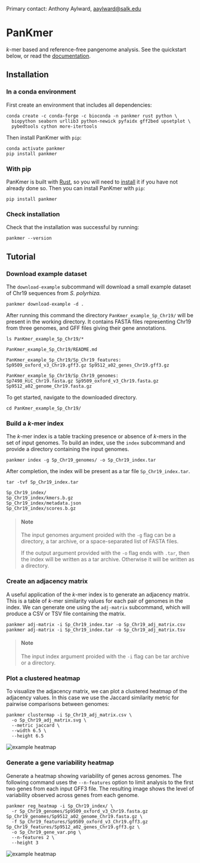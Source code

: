 Primary contact: Anthony Aylward, aaylward@salk.edu

# PanKmer

_k_-mer based and reference-free pangenome analysis. See the quickstart below, or read the [documentation](https://salk-tm.gitlab.io/pankmer/index.html).

## Installation
### In a conda environment
First create an environment that includes all dependencies:
```
conda create -c conda-forge -c bioconda -n pankmer rust python \
  biopython seaborn urllib3 python-newick pyfaidx gff2bed upsetplot \
  pybedtools cython more-itertools
```
Then install PanKmer with `pip`:
```
conda activate pankmer
pip install pankmer
```

### With pip
PanKmer is built with [Rust](https://doc.rust-lang.org/stable/book/title-page.html),
so you will need to [install](https://doc.rust-lang.org/stable/book/ch01-01-installation.html)
it if you have not already done so. Then you can install PanKmer with `pip`:
```
pip install pankmer
```

### Check installation
Check that the installation was successful by running:
```
pankmer --version
```

## Tutorial
### Download example dataset

The `download-example` subcommand will download a small example dataset of
Chr19 sequences from _S. polyrhiza._
```
pankmer download-example -d .
```
After running this command the directory `PanKmer_example_Sp_Chr19/` will be present in the working directory. It contains FASTA files representing Chr19 from three genomes, and GFF files giving their gene annotations.
```
ls PanKmer_example_Sp_Chr19/*
```
```
PanKmer_example_Sp_Chr19/README.md

PanKmer_example_Sp_Chr19/Sp_Chr19_features:
Sp9509_oxford_v3_Chr19.gff3.gz Sp9512_a02_genes_Chr19.gff3.gz

PanKmer_example_Sp_Chr19/Sp_Chr19_genomes:
Sp7498_HiC_Chr19.fasta.gz Sp9509_oxford_v3_Chr19.fasta.gz Sp9512_a02_genome_Chr19.fasta.gz
```

To get started, navigate to the downloaded directory.
```
cd PanKmer_example_Sp_Chr19/
```

### Build a _k_-mer index

The _k_-mer index is a table tracking presence or absence of _k_-mers in the set of input genomes. To build an index, use the `index` subcommand and provide a directory containing the input genomes.

```
pankmer index -g Sp_Chr19_genomes/ -o Sp_Chr19_index.tar
```

After completion, the index will be present as a tar file `Sp_Chr19_index.tar`.
```
tar -tvf Sp_Chr19_index.tar
```
```
Sp_Chr19_index/
Sp_Chr19_index/kmers.b.gz
Sp_Chr19_index/metadata.json
Sp_Chr19_index/scores.b.gz
```

> #### Note
> The input genomes argument proided with the `-g` flag can be a directory, a tar archive, or a space-separated list of FASTA files.
>
> If the output argument provided with the `-o` flag ends with `.tar`, then the index will be written as a tar archive. Otherwise it will be written as a directory.


### Create an adjacency matrix

A useful application of the _k_-mer index is to generate an adjacency matrix. This is a table of _k_-mer similarity values for each pair of genomes in the index. We can generate one using the `adj-matrix` subcommand, which will produce a CSV or TSV file containing the matrix.

```
pankmer adj-matrix -i Sp_Chr19_index.tar -o Sp_Chr19_adj_matrix.csv
pankmer adj-matrix -i Sp_Chr19_index.tar -o Sp_Chr19_adj_matrix.tsv
```

> #### Note
> The input index argument proided with the `-i` flag can be tar archive or a directory.

### Plot a clustered heatmap

To visualize the adjacency matrix, we can plot a clustered heatmap of the adjacency values. In this case we use the Jaccard similarity metric for pairwise comparisons between genomes:

```
pankmer clustermap -i Sp_Chr19_adj_matrix.csv \
  -o Sp_Chr19_adj_matrix.svg \
  --metric jaccard \
  --width 6.5 \
  --height 6.5
```

![example heatmap](docs/source/_static/Sp_Chr19_adj_matrix.svg)

### Generate a gene variability heatmap

Generate a heatmap showing variability of genes across genomes. The following command uses the `--n-features` option to limit analysis to the first two genes from each input GFF3 file. The resulting image shows the level of variability observed across genes from each genome.

```
pankmer reg_heatmap -i Sp_Chr19_index/ \
  -r Sp_Chr19_genomes/Sp9509_oxford_v3_Chr19.fasta.gz Sp_Chr19_genomes/Sp9512_a02_genome_Chr19.fasta.gz \
  -f Sp_Chr19_features/Sp9509_oxford_v3_Chr19.gff3.gz Sp_Chr19_features/Sp9512_a02_genes_Chr19.gff3.gz \
  -o Sp_Chr19_gene_var.png \
  --n-features 2 \
  --height 3
```

![example heatmap](example/Sp_Chr19_gene_variability.png)

